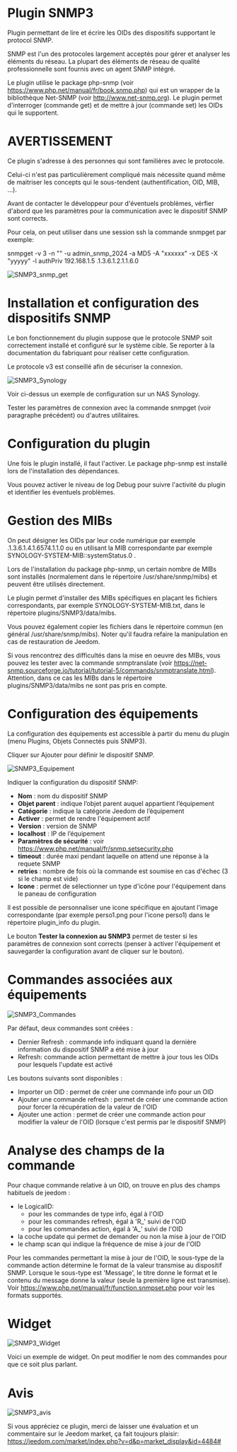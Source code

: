 # Plugin SNMP3

Plugin permettant de lire et écrire les OIDs des dispositifs supportant le protocol SNMP. 

SNMP est l'un des protocoles largement acceptés pour gérer et analyser les éléments du réseau. La plupart des éléments de réseau de qualité professionnelle sont fournis avec un agent SNMP intégré.

Le plugin utilise le package php-snmp (voir <https://www.php.net/manual/fr/book.snmp.php>) qui est un wrapper de la bibliothèque Net-SNMP (voir <http://www.net-snmp.org>). Le plugin permet d'interroger (commande get) et de mettre à jour (commande set) les OIDs qui le supportent.

# AVERTISSEMENT

Ce plugin s'adresse à des personnes qui sont familières avec le protocole. 

Celui-ci n'est pas particulièrement compliqué mais nécessite quand même de maitriser les concepts qui le sous-tendent (authentification, OID, MIB, ...).

Avant de contacter le développeur pour d'éventuels problèmes, vérfier d'abord que les paramètres pour la communication avec le dispositif SNMP sont corrects.

Pour cela, on peut utiliser dans une session ssh la commande snmpget par exemple:

 snmpget -v 3 -n "" -u admin_snmp_2024 -a MD5 -A "xxxxxx" -x DES -X "yyyyy" -l authPriv 192.168.1.5 .1.3.6.1.2.1.1.6.0

![SNMP3_snmp_get](../images/SNMP3_snmp_get.png)

# Installation et configuration des dispositifs SNMP

Le bon fonctionnement du plugin suppose que le protocole SNMP soit correctement installé et configuré sur le système cible. Se reporter à la documentation du fabriquant pour réaliser cette configuration.

Le protocole v3 est conseillé afin de sécuriser la connexion.

![SNMP3_Synology](../images/SNMP3_Synology.png)

Voir ci-dessus un exemple de configuration sur un NAS Synology. 

Tester les paramètres de connexion avec la commande snmpget (voir paragraphe précédent) ou d'autres utilitaires. 

# Configuration du plugin

Une fois le plugin installé, il faut l'activer. Le package php-snmp est installé lors de l'installation des dépendances.

Vous pouvez activer le niveau de log Debug pour suivre l'activité du plugin et identifier les éventuels problèmes.

# Gestion des MIBs

On peut désigner les OIDs par leur code numérique par exemple .1.3.6.1.4.1.6574.1.1.0 ou en utilisant la MIB correspondante par exemple SYNOLOGY-SYSTEM-MIB::systemStatus.0 .

Lors de l'installation du package php-snmp, un certain nombre de MIBs sont installés (normalement dans le répertoire /usr/share/snmp/mibs) et peuvent être utilisés directement.

Le plugin permet d'installer des MIBs spécifiques en plaçant les fichiers correspondants, par exemple SYNOLOGY-SYSTEM-MIB.txt, dans le répertoire plugins/SNMP3/data/mibs. 

Vous pouvez également copier les fichiers dans le répertoire commun (en général /usr/share/snmp/mibs). Noter qu'il faudra refaire la manipulation en cas de restauration de Jeedom.

Si vous rencontrez des difficultés dans la mise en oeuvre des MIBs, vous pouvez les tester avec la commande snmptranslate (voir <https://net-snmp.sourceforge.io/tutorial/tutorial-5/commands/snmptranslate.html>). Attention, dans ce cas les MIBs dans le répertoire plugins/SNMP3/data/mibs ne sont pas pris en compte. 

# Configuration des équipements

La configuration des équipements est accessible à partir du menu du plugin (menu Plugins, Objets Connectés puis SNMP3). 

Cliquer sur Ajouter pour définir le dispositif SNMP.

![SNMP3_Equipement](../images/SNMP3_Equipement.png)

Indiquer la configuration du dispositif SNMP:

-   **Nom** : nom du dispositif SNMP
-   **Objet parent** : indique l’objet parent auquel appartient l’équipement
-   **Catégorie** : indique la catégorie Jeedom de l’équipement
-   **Activer** : permet de rendre l'équipement actif
-   **Version** : version de SNMP
-   **localhost** : IP de l’équipement
-   **Paramètres de sécurité** : voir <https://www.php.net/manual/fr/snmp.setsecurity.php>
-   **timeout** : durée maxi pendant laquelle on attend une réponse à la requete SNMP 
-   **retries** : nombre de fois où la commande est soumise en cas d'échec (3 si le champ est vide)
-   **Icone** : permet de sélectionner un type d'icône pour l'équipement dans le paneau de configuration

Il est possible de personnaliser une icone spécifique en ajoutant l'image correspondante (par exemple perso1.png pour l'icone perso1) dans le répertoire plugin_info du plugin.

Le bouton **Tester la connexion au SNMP3** permet de tester si les paramètres de connexion sont corrects (penser à activer l'équipement et sauvegarder la configuration avant de cliquer sur le bouton).

# Commandes associées aux équipements

![SNMP3_Commandes](../images/SNMP3_Commandes.png)

Par défaut, deux commandes sont créées :

- Dernier Refresh : commande info indiquant quand la dernière information du dispositif SNMP a été mise à jour
- Refresh: commande action permettant de mettre à jour tous les OIDs pour lesquels l'update est activé

Les boutons suivants sont disponibles :

- Importer un OID : permet de créer une commande info pour un OID
- Ajouter une commande refresh : permet de créer une commande action pour forcer la récupération de la valeur de l'OID
- Ajouter une action : permet de créer une commande action pour modifier la valeur de l'OID (lorsque c'est permis par le dispositif SNMP)

# Analyse des champs de la commande

Pour chaque commande relative à un OID, on trouve en plus des champs habituels de jeedom :

- le LogicalID: 
  - pour les commandes de type info, égal à l'OID
  - pour les commandes refresh, égal à 'R_' suivi de l'OID
  - pour les commandes action, égal à 'A_' suivi de l'OID
- la coche update qui permet de demander ou non la mise à jour de l'OID
- le champ scan qui indique la fréquence de mise à jour de l'OID

Pour les commandes permettant la mise à jour de l'OID, le sous-type de la commande action détermine le format de la valeur transmise au dispositif SNMP. Lorsque le sous-type est 'Message', le titre donne le format et le contenu du message donne la valeur (seule la première ligne est transmise). Voir <https://www.php.net/manual/fr/function.snmpset.php> pour voir les formats supportés.

# Widget

![SNMP3_Widget](../images/SNMP3_Widget.png)

Voici un exemple de widget. On peut modifier le nom des commandes pour que ce soit plus parlant. 

# Avis

![SNMP3_avis](../images/SNMP3_avis.png)

Si vous appréciez ce plugin, merci de laisser une évaluation et un commentaire sur le Jeedom market, ça fait toujours plaisir: <https://jeedom.com/market/index.php?v=d&p=market_display&id=4484#>

